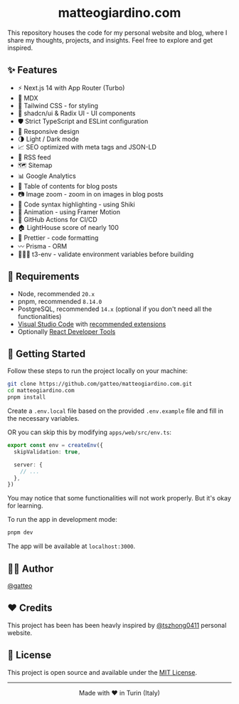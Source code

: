 <p align="center">
  <img alt="" src="https://matteogiardino.com/images/og/og.png">
</p>

<h1 align="center">
  matteogiardino.com
</h1>

This repository houses the code for my personal website and blog, where I share my thoughts, projects, and insights. Feel free to explore and get inspired.

## ✨ Features

- ⚡️ Next.js 14 with App Router (Turbo)
- 📝 MDX
- 🎨 Tailwind CSS - for styling
- 🌈 shadcn/ui & Radix UI - UI components
- 🛡 Strict TypeScript and ESLint configuration
- 📱 Responsive design
- 🌗 Light / Dark mode
- 📈 SEO optimized with meta tags and JSON-LD
- 📰 RSS feed
- 🗺 Sitemap
- 📊 Google Analytics
- 📖 Table of contents for blog posts
- 📷 Image zoom - zoom in on images in blog posts
- 📝 Code syntax highlighting - using Shiki
- 🎨 Animation - using Framer Motion
- 🤖 GitHub Actions for CI/CD
- 🏠 LightHouse score of nearly 100
- 💄 Prettier - code formatting
- 〰️ Prisma - ORM
- 👷🏻‍♂️ t3-env - validate environment variables before building

## 🔨 Requirements

- Node, recommended `20.x`
- pnpm, recommended `8.14.0`
- PostgreSQL, recommended `14.x` (optional if you don't need all the functionalities)
- [Visual Studio Code](https://code.visualstudio.com/) with [recommended extensions](.vscode/extensions.json)
- Optionally [React Developer Tools](https://chrome.google.com/webstore/detail/react-developer-tools/fmkadmapgofadopljbjfkapdkoienihi?hl=en)

## 👋 Getting Started

Follow these steps to run the project locally on your machine:

```bash
git clone https://github.com/gatteo/matteogiardino.com.git
cd matteogiardino.com
pnpm install
```

Create a `.env.local` file based on the provided `.env.example` file and fill in the necessary variables.

OR you can skip this by modifying `apps/web/src/env.ts`:

```ts
export const env = createEnv({
  skipValidation: true,

  server: {
    // ...
  },
})
```

You may notice that some functionalities will not work properly. But it's okay for learning.

To run the app in development mode:

```bash
pnpm dev
```

The app will be available at `localhost:3000`.

## ✍🏻 Author

[@gatteo](https://github.com/gatteo)

## ❤️ Credits

This project has been has been heavly inspired by [@tszhong0411](https://github.com/tszhong0411) personal website.

## 🪪 License

This project is open source and available under the [MIT License](LICENSE).

<hr>
<p align="center">
Made with ❤️ in Turin (Italy)
</p>
